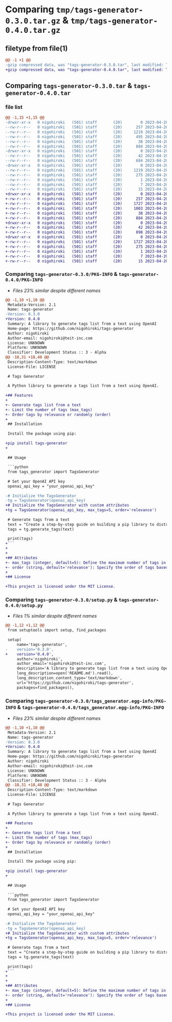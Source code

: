# Comparing `tmp/tags-generator-0.3.0.tar.gz` & `tmp/tags-generator-0.4.0.tar.gz`

## filetype from file(1)

```diff
@@ -1 +1 @@
-gzip compressed data, was "tags-generator-0.3.0.tar", last modified: Thu Apr 20 02:40:46 2023, max compression
+gzip compressed data, was "tags-generator-0.4.0.tar", last modified: Thu Apr 20 10:05:03 2023, max compression
```

## Comparing `tags-generator-0.3.0.tar` & `tags-generator-0.4.0.tar`

### file list

```diff
@@ -1,15 +1,15 @@
-drwxr-xr-x   0 nigohiroki   (501) staff       (20)        0 2023-04-20 02:40:46.417584 tags-generator-0.3.0/
--rw-r--r--   0 nigohiroki   (501) staff       (20)      257 2023-04-20 00:59:35.000000 tags-generator-0.3.0/LICENSE
--rw-r--r--   0 nigohiroki   (501) staff       (20)     1219 2023-04-20 02:40:46.417476 tags-generator-0.3.0/PKG-INFO
--rw-r--r--   0 nigohiroki   (501) staff       (20)      495 2023-04-20 02:08:18.000000 tags-generator-0.3.0/README.md
--rw-r--r--   0 nigohiroki   (501) staff       (20)       38 2023-04-20 02:40:46.417692 tags-generator-0.3.0/setup.cfg
--rw-r--r--   0 nigohiroki   (501) staff       (20)      884 2023-04-20 02:40:11.000000 tags-generator-0.3.0/setup.py
-drwxr-xr-x   0 nigohiroki   (501) staff       (20)        0 2023-04-20 02:40:46.416528 tags-generator-0.3.0/tags_generator/
--rw-r--r--   0 nigohiroki   (501) staff       (20)       42 2023-04-20 01:54:25.000000 tags-generator-0.3.0/tags_generator/__init__.py
--rw-r--r--   0 nigohiroki   (501) staff       (20)      684 2023-04-20 02:29:14.000000 tags-generator-0.3.0/tags_generator/tags_generator.py
-drwxr-xr-x   0 nigohiroki   (501) staff       (20)        0 2023-04-20 02:40:46.417299 tags-generator-0.3.0/tags_generator.egg-info/
--rw-r--r--   0 nigohiroki   (501) staff       (20)     1219 2023-04-20 02:40:46.000000 tags-generator-0.3.0/tags_generator.egg-info/PKG-INFO
--rw-r--r--   0 nigohiroki   (501) staff       (20)      275 2023-04-20 02:40:46.000000 tags-generator-0.3.0/tags_generator.egg-info/SOURCES.txt
--rw-r--r--   0 nigohiroki   (501) staff       (20)        1 2023-04-20 02:40:46.000000 tags-generator-0.3.0/tags_generator.egg-info/dependency_links.txt
--rw-r--r--   0 nigohiroki   (501) staff       (20)        7 2023-04-20 02:40:46.000000 tags-generator-0.3.0/tags_generator.egg-info/requires.txt
--rw-r--r--   0 nigohiroki   (501) staff       (20)       15 2023-04-20 02:40:46.000000 tags-generator-0.3.0/tags_generator.egg-info/top_level.txt
+drwxr-xr-x   0 nigohiroki   (501) staff       (20)        0 2023-04-20 10:05:03.873657 tags-generator-0.4.0/
+-rw-r--r--   0 nigohiroki   (501) staff       (20)      257 2023-04-20 09:58:44.000000 tags-generator-0.4.0/LICENSE
+-rw-r--r--   0 nigohiroki   (501) staff       (20)     1727 2023-04-20 10:05:03.873541 tags-generator-0.4.0/PKG-INFO
+-rw-r--r--   0 nigohiroki   (501) staff       (20)     1003 2023-04-20 10:03:47.000000 tags-generator-0.4.0/README.md
+-rw-r--r--   0 nigohiroki   (501) staff       (20)       38 2023-04-20 10:05:03.873757 tags-generator-0.4.0/setup.cfg
+-rw-r--r--   0 nigohiroki   (501) staff       (20)      884 2023-04-20 10:02:35.000000 tags-generator-0.4.0/setup.py
+drwxr-xr-x   0 nigohiroki   (501) staff       (20)        0 2023-04-20 10:05:03.872436 tags-generator-0.4.0/tags_generator/
+-rw-r--r--   0 nigohiroki   (501) staff       (20)       42 2023-04-20 01:54:25.000000 tags-generator-0.4.0/tags_generator/__init__.py
+-rw-r--r--   0 nigohiroki   (501) staff       (20)      898 2023-04-20 09:51:30.000000 tags-generator-0.4.0/tags_generator/tags_generator.py
+drwxr-xr-x   0 nigohiroki   (501) staff       (20)        0 2023-04-20 10:05:03.873254 tags-generator-0.4.0/tags_generator.egg-info/
+-rw-r--r--   0 nigohiroki   (501) staff       (20)     1727 2023-04-20 10:05:03.000000 tags-generator-0.4.0/tags_generator.egg-info/PKG-INFO
+-rw-r--r--   0 nigohiroki   (501) staff       (20)      275 2023-04-20 10:05:03.000000 tags-generator-0.4.0/tags_generator.egg-info/SOURCES.txt
+-rw-r--r--   0 nigohiroki   (501) staff       (20)        1 2023-04-20 10:05:03.000000 tags-generator-0.4.0/tags_generator.egg-info/dependency_links.txt
+-rw-r--r--   0 nigohiroki   (501) staff       (20)        7 2023-04-20 10:05:03.000000 tags-generator-0.4.0/tags_generator.egg-info/requires.txt
+-rw-r--r--   0 nigohiroki   (501) staff       (20)       15 2023-04-20 10:05:03.000000 tags-generator-0.4.0/tags_generator.egg-info/top_level.txt
```

### Comparing `tags-generator-0.3.0/PKG-INFO` & `tags-generator-0.4.0/PKG-INFO`

 * *Files 23% similar despite different names*

```diff
@@ -1,10 +1,10 @@
 Metadata-Version: 2.1
 Name: tags-generator
-Version: 0.3.0
+Version: 0.4.0
 Summary: A library to generate tags list from a text using OpenAI
 Home-page: https://github.com/nigohiroki/tags-generator
 Author: nigohiroki
 Author-email: nigohiroki@teit-inc.com
 License: UNKNOWN
 Platform: UNKNOWN
 Classifier: Development Status :: 3 - Alpha
@@ -18,31 +18,48 @@
 Description-Content-Type: text/markdown
 License-File: LICENSE
 
 # Tags Generator
 
 A Python library to generate a tags list from a text using OpenAI.
 
+## Features
+
+- Generate tags list from a text
+- Limit the number of tags (max_tags)
+- Order tags by relevance or randomly (order)
+
 ## Installation
 
 Install the package using pip:
 
+pip install tags-generator
+
 
 ## Usage
 
 ```python
 from tags_generator import TagsGenerator
 
 # Set your OpenAI API key
 openai_api_key = "your_openai_api_key"
 
-# Initialize the TagsGenerator
-tg = TagsGenerator(openai_api_key)
+# Initialize the TagsGenerator with custom attributes
+tg = TagsGenerator(openai_api_key, max_tags=5, order='relevance')
 
 # Generate tags from a text
 text = "Create a step-by-step guide on building a pip library to distribution the library."
 tags = tg.generate_tags(text)
 
 print(tags)
+```
+
+
+## Attributes
+- max_tags (integer, default=5): Define the maximum number of tags in the output list.
+- order (string, default='relevance'): Specify the order of tags based on their relevance. Options are 'relevance' or 'random'.
+
+## License
 
+This project is licensed under the MIT License.
```

### Comparing `tags-generator-0.3.0/setup.py` & `tags-generator-0.4.0/setup.py`

 * *Files 1% similar despite different names*

```diff
@@ -1,12 +1,12 @@
 from setuptools import setup, find_packages
 
 setup(
     name='tags-generator',
-    version='0.3.0',
+    version='0.4.0',
     author='nigohiroki',
     author_email='nigohiroki@teit-inc.com',
     description='A library to generate tags list from a text using OpenAI',
     long_description=open('README.md').read(),
     long_description_content_type='text/markdown',
     url='https://github.com/nigohiroki/tags-generator',
     packages=find_packages(),
```

### Comparing `tags-generator-0.3.0/tags_generator.egg-info/PKG-INFO` & `tags-generator-0.4.0/tags_generator.egg-info/PKG-INFO`

 * *Files 23% similar despite different names*

```diff
@@ -1,10 +1,10 @@
 Metadata-Version: 2.1
 Name: tags-generator
-Version: 0.3.0
+Version: 0.4.0
 Summary: A library to generate tags list from a text using OpenAI
 Home-page: https://github.com/nigohiroki/tags-generator
 Author: nigohiroki
 Author-email: nigohiroki@teit-inc.com
 License: UNKNOWN
 Platform: UNKNOWN
 Classifier: Development Status :: 3 - Alpha
@@ -18,31 +18,48 @@
 Description-Content-Type: text/markdown
 License-File: LICENSE
 
 # Tags Generator
 
 A Python library to generate a tags list from a text using OpenAI.
 
+## Features
+
+- Generate tags list from a text
+- Limit the number of tags (max_tags)
+- Order tags by relevance or randomly (order)
+
 ## Installation
 
 Install the package using pip:
 
+pip install tags-generator
+
 
 ## Usage
 
 ```python
 from tags_generator import TagsGenerator
 
 # Set your OpenAI API key
 openai_api_key = "your_openai_api_key"
 
-# Initialize the TagsGenerator
-tg = TagsGenerator(openai_api_key)
+# Initialize the TagsGenerator with custom attributes
+tg = TagsGenerator(openai_api_key, max_tags=5, order='relevance')
 
 # Generate tags from a text
 text = "Create a step-by-step guide on building a pip library to distribution the library."
 tags = tg.generate_tags(text)
 
 print(tags)
+```
+
+
+## Attributes
+- max_tags (integer, default=5): Define the maximum number of tags in the output list.
+- order (string, default='relevance'): Specify the order of tags based on their relevance. Options are 'relevance' or 'random'.
+
+## License
 
+This project is licensed under the MIT License.
```

